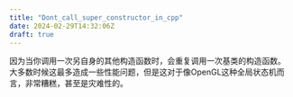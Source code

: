 ```yaml
---
title: "Dont_call_super_constructor_in_cpp"
date: 2024-02-29T14:32:06Z
draft: true
---
```


因为当你调用一次另自身的其他构造函数时，会重复调用一次基类的构造函数。
大多数时候这最多造成一些性能问题，但是这对于像OpenGL这种全局状态机而言，非常糟糕，甚至是灾难性的。